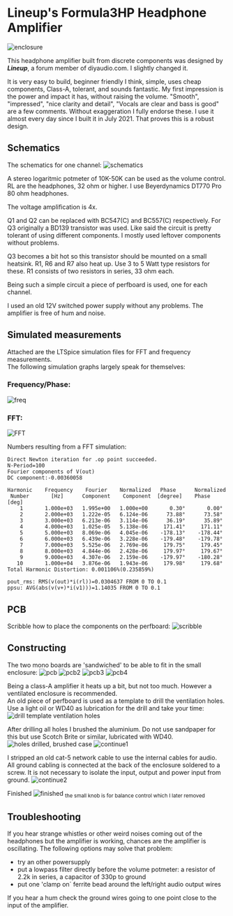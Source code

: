 # Lineup's Formula3HP Headphone Amplifier
![enclosure](https://github.com/Wanderingidea/Formula3HP/assets/42114791/5beeb39b-3402-41bb-8f09-ad7a01f713b2)

This headphone amplifier built from discrete components was designed by ***Lineup***, a forum member of diyaudio.com. I slightly changed it.

It is very easy to build, beginner friendly I think, simple, uses cheap components, Class-A, tolerant, and sounds fantastic. My first impression is the power and impact it has, without raising the volume.
"Smooth", "impressed", "nice clarity and detail", "Vocals are clear and bass is good" are a few comments. Without exaggeration I fully endorse these.
I use it almost every day since I built it in July 2021. That proves this is a robust design.

## Schematics
The schematics for one channel: 
![schematics](https://github.com/Wanderingidea/Formula3HP/assets/42114791/5f742dc0-7333-423a-a232-daed372e9a10)

A stereo logaritmic potmeter of 10K-50K can be used as the volume control. RL are the headphones, 32 ohm or higher. I use Beyerdynamics DT770 Pro 80 ohm headphones.

The voltage amplification is 4x.

Q1 and Q2 can be replaced with BC547(C) and BC557(C) respectively. For Q3 originally a BD139 transistor was used. Like said the circuit is pretty tolerant of using different components. I mostly used leftover components without problems.

Q3 becomes a bit hot so this transistor should be mounted on a small heatsink. R1, R6 and R7 also heat up. Use 3 to 5 Watt type resistors for these.
R1 consists of two resistors in series, 33 ohm each.

Being such a simple circuit a piece of perfboard is used, one for each channel. 

I used an old 12V switched power supply without any problems. The amplifier is free of hum and noise.

## Simulated measurements
Attached are the LTSpice simulation files for FFT and frequency measurements.<br>
The following simulation graphs largely speak for themselves:
### Frequency/Phase:
![freq](https://github.com/Wanderingidea/Formula3HP/assets/42114791/43f02a09-f3db-453b-9d8e-f08a0f296780)
### FFT:
![FFT](https://github.com/Wanderingidea/Formula3HP/assets/42114791/637edfbb-658a-42c2-b7b2-b46d2fbb8c42)

Numbers resulting from a FFT simulation:
```
Direct Newton iteration for .op point succeeded.
N-Period=100
Fourier components of V(out)
DC component:-0.00360058

Harmonic	Frequency	 Fourier 	Normalized	 Phase  	Normalized
 Number 	  [Hz]   	Component	 Component	[degree]	Phase [deg]
    1   	1.000e+03	1.995e+00	1.000e+00	    0.30°	    0.00°
    2   	2.000e+03	1.222e-05	6.124e-06	   73.88°	   73.58°
    3   	3.000e+03	6.213e-06	3.114e-06	   36.19°	   35.89°
    4   	4.000e+03	1.025e-05	5.138e-06	  171.41°	  171.11°
    5   	5.000e+03	8.069e-06	4.045e-06	 -178.13°	 -178.44°
    6   	6.000e+03	6.439e-06	3.228e-06	 -179.48°	 -179.78°
    7   	7.000e+03	5.525e-06	2.769e-06	  179.75°	  179.45°
    8   	8.000e+03	4.844e-06	2.428e-06	  179.97°	  179.67°
    9   	9.000e+03	4.307e-06	2.159e-06	 -179.97°	 -180.28°
   10   	1.000e+04	3.876e-06	1.943e-06	  179.98°	  179.68°
Total Harmonic Distortion: 0.001106%(0.235859%)

pout_rms: RMS(v(out)*i(rl))=0.0304637 FROM 0 TO 0.1
ppsu: AVG(abs(v(v+)*i(v1)))=1.14035 FROM 0 TO 0.1
```
## PCB
Scribble how to place the components on the perfboard: 
![scribble](https://github.com/Wanderingidea/Formula3HP/assets/42114791/5a5c339a-fe4b-4e24-bd31-a37b7794f928)

## Constructing
The two mono boards are 'sandwiched' to be able to fit in the small enclosure: 
![pcb](https://github.com/Wanderingidea/Formula3HP/assets/42114791/8a6837b6-ebe9-4da0-9689-86c483e44a45)
![pcb2](https://github.com/Wanderingidea/Formula3HP/assets/42114791/6548a4c5-0585-4d5e-86b8-742266c1ebeb)
![pcb3](https://github.com/Wanderingidea/Formula3HP/assets/42114791/71e4d850-029b-4991-9651-d391bc8b6636)
![pcb4](https://github.com/Wanderingidea/Formula3HP/assets/42114791/5289aecf-3c63-41d9-85e3-2e30e4fbf31b)

Being a class-A amplifier it heats up a bit, but not too much. However a ventilated enclosure is recommended.<br>
An old piece of perfboard is used as a template to drill the ventilation holes. Use a light oil or WD40 as lubrication for the drill and take your time: 
![drill template ventilation holes](https://github.com/Wanderingidea/Formula3HP/assets/42114791/c4ce4b41-0632-4a68-8967-893af275f838)

After drilling all holes I brushed the aluminium. Do not use sandpaper for this but use Scotch Brite or similar, lubricated with WD40.
![holes drilled, brushed case](https://github.com/Wanderingidea/Formula3HP/assets/42114791/6e6b1db1-52f8-41b8-8e02-fa7d927ed0c7)
![continue1](https://github.com/Wanderingidea/Formula3HP/assets/42114791/953c6fad-ca6c-472d-bb7d-f89165cf6d80)

I stripped an old cat-5 network cable to use the internal cables for audio.<br>
All ground cabling is connected at the back of the enclosure soldered to a screw. It is not necessary to isolate the input, output and power input from ground. 
![continue2](https://github.com/Wanderingidea/Formula3HP/assets/42114791/75f9b5a0-d77a-4d9c-9012-36b252244a13)

Finished
![finished](https://github.com/Wanderingidea/Formula3HP/assets/42114791/6aca888e-5836-42b1-97b1-27ef55015564)
<sub>the small knob is for balance control which I later removed</sub>

## Troubleshooting
If you hear strange whistles or other weird noises coming out of the headphones but the amplifier is working, chances are the amplifier is oscillating.
The following options may solve that problem:
- try an other powersupply
- put a lowpass filter directly before the volume potmeter:
a resistor of 2.2k in series, a capacitor of 330p to ground
- put one 'clamp on´ ferrite bead around the left/right audio output wires

If you hear a hum check the ground wires going to one point close to the input of the amplifier.
